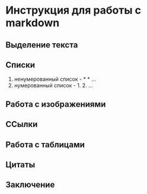 # Инструкция для работы c markdown

## Выделение текста


## Списки

1. ненумерованный список - * * ...
2. нумерованный список - 1. 2. ...

## Работа с изображениями

## ССылки

## Работа с таблицами

## Цитаты

## Заключение